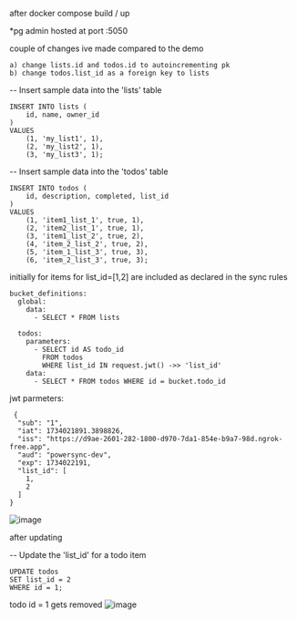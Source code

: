 after docker compose build / up

*pg admin hosted at port :5050

couple of changes ive made compared to the demo
```shell
a) change lists.id and todos.id to autoincrementing pk
b) change todos.list_id as a foreign key to lists
```


-- Insert sample data into the 'lists' table
```shell
INSERT INTO lists (
    id, name, owner_id
)
VALUES
    (1, 'my_list1', 1),
    (2, 'my_list2', 1),
    (3, 'my_list3', 1);
```
-- Insert sample data into the 'todos' table
```shell
INSERT INTO todos (
    id, description, completed, list_id
)
VALUES
    (1, 'item1_list_1', true, 1),
    (2, 'item2_list_1', true, 1),
    (3, 'item1_list_2', true, 2),
    (4, 'item_2_list_2', true, 2),
    (5, 'item_1_list_3', true, 3),
    (6, 'item_2_list_3', true, 3);
```


initially for items for list_id=[1,2] are included
as declared in the sync rules
```shell
bucket_definitions:
  global:
    data:
      - SELECT * FROM lists

  todos:
    parameters:
      - SELECT id AS todo_id
        FROM todos
        WHERE list_id IN request.jwt() ->> 'list_id'
    data:
      - SELECT * FROM todos WHERE id = bucket.todo_id
```

jwt parmeters:
```shell
 {
  "sub": "1",
  "iat": 1734021891.3898826,
  "iss": "https://d9ae-2601-282-1800-d970-7da1-854e-b9a7-98d.ngrok-free.app",
  "aud": "powersync-dev",
  "exp": 1734022191,
  "list_id": [
    1,
    2
  ]
}
```

![image](https://github.com/user-attachments/assets/048724eb-6908-4916-8118-65e865978704)


after updating

-- Update the 'list_id' for a todo item
```shell
UPDATE todos
SET list_id = 2
WHERE id = 1;
```
todo id = 1 gets removed
![image](https://github.com/user-attachments/assets/e79e0678-1499-46b5-8cb5-de774ccd82f2)

